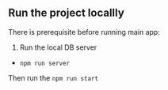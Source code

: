 
## Run the project locallly

There is prerequisite before running main app:
1) Run the local DB server
- `npm run server`

Then run the `npm run start`
